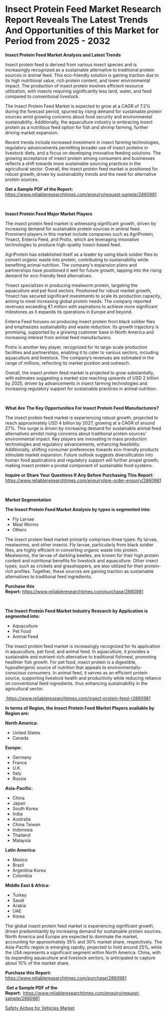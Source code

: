 <p><h1>Insect Protein Feed Market Research Report Reveals The Latest Trends And Opportunities of this Market for Period from 2025 - 2032</h1></p><p><strong>Insect Protein Feed Market Analysis and Latest Trends</strong></p>
<p><p>Insect protein feed is derived from various insect species and is increasingly recognized as a sustainable alternative to traditional protein sources in animal feed. This eco-friendly solution is gaining traction due to its high nutritional value, rich protein content, and lower environmental impact. The production of insect protein involves efficient resource utilization, with insects requiring significantly less land, water, and feed compared to conventional livestock.</p><p>The Insect Protein Feed Market is expected to grow at a CAGR of 7.2% during the forecast period, spurred by rising demand for sustainable protein sources amid growing concerns about food security and environmental sustainability. Additionally, the aquaculture industry is embracing insect protein as a nutritious feed option for fish and shrimp farming, further driving market expansion. </p><p>Recent trends include increased investment in insect farming technologies, regulatory advancements permitting broader use of insect proteins in livestock diets, and a focus on developing innovative feeding solutions. The growing acceptance of insect protein among consumers and businesses reflects a shift towards more sustainable sourcing practices in the agricultural sector. Overall, the insect protein feed market is positioned for robust growth, driven by sustainability trends and the need for alternative protein sources.</p></p>
<p><strong>Get a Sample PDF of the Report:&nbsp;</strong> <a href="https://www.reliableresearchtimes.com/enquiry/request-sample/2860981?utm_campaign=2638&utm_medium=2&utm_source=Github&utm_content=ia&utm_term=12032025&utm_id=insect-protein-feed">https://www.reliableresearchtimes.com/enquiry/request-sample/2860981</a></p>
<p>&nbsp;</p>
<p><strong>Insect Protein Feed Major Market Players</strong></p>
<p><p>The insect protein feed market is witnessing significant growth, driven by increasing demand for sustainable protein sources in animal feed. Prominent players in this market include companies such as AgriProtein, Ynsect, Enterra Feed, and Protix, which are leveraging innovative technologies to produce high-quality insect-based feed.</p><p>AgriProtein has established itself as a leader by using black soldier flies to convert organic waste into protein, contributing to sustainability while benefiting animal nutrition. The company's expansion plans and partnerships have positioned it well for future growth, tapping into the rising demand for eco-friendly feed alternatives.</p><p>Ynsect specializes in producing mealworm protein, targeting the aquaculture and pet food sectors. Positioned for robust market growth, Ynsect has secured significant investments to scale its production capacity, aiming to meet increasing global protein needs. The company reported revenues exceeding €1 million with aspirations to achieve more significant milestones as it expands its operations in Europe and beyond.</p><p>Enterra Feed focuses on producing insect protein from black soldier flies and emphasizes sustainability and waste reduction. Its growth trajectory is promising, supported by a growing customer base in North America and increasing interest from animal feed manufacturers. </p><p>Protix is another key player, recognized for its large-scale production facilities and partnerships, enabling it to cater to various sectors, including aquaculture and livestock. The company’s revenues are estimated in the range of millions, reflecting its market position and outreach.</p><p>Overall, the insect protein feed market is projected to grow substantially, with estimates suggesting a market size reaching upwards of USD 2 billion by 2025, driven by advancements in insect farming technologies and increasing regulatory support for sustainable practices in animal nutrition.</p></p>
<p>&nbsp;</p>
<p><strong>What Are The Key Opportunities For Insect Protein Feed Manufacturers?</strong></p>
<p><p>The insect protein feed market is experiencing robust growth, projected to reach approximately USD 4 billion by 2027, growing at a CAGR of around 27%. This surge is driven by increasing demand for sustainable animal feed alternatives amidst rising concerns about traditional protein sources' environmental impact. Key players are innovating in mass production technologies and regulatory advancements, enhancing feasibility. Additionally, shifting consumer preferences towards eco-friendly products stimulate market expansion. Future outlook suggests diversification into human food applications and regulatory support will further propel growth, making insect protein a pivotal component of sustainable food systems.</p></p>
<p><strong>Inquire or Share Your Questions If Any Before Purchasing This Report:</strong> <a href="https://www.reliableresearchtimes.com/enquiry/pre-order-enquiry/2860981?utm_campaign=2638&utm_medium=2&utm_source=Github&utm_content=ia&utm_term=12032025&utm_id=insect-protein-feed">https://www.reliableresearchtimes.com/enquiry/pre-order-enquiry/2860981</a></p>
<p>&nbsp;</p>
<p><strong>Market Segmentation</strong></p>
<p><strong>The Insect Protein Feed Market Analysis by types is segmented into:</strong></p>
<p><ul><li>Fly Larvae</li><li>Meal Worms</li><li>Others</li></ul></p>
<p><p>The insect protein feed market primarily comprises three types: fly larvae, mealworms, and other insects. Fly larvae, particularly from black soldier flies, are highly efficient in converting organic waste into protein. Mealworms, the larvae of darkling beetles, are known for their high protein content and nutritional benefits for livestock and aquaculture. Other insect types, such as crickets and grasshoppers, are also utilized for their protein-rich profiles. Together, these sources are gaining traction as sustainable alternatives to traditional feed ingredients.</p></p>
<p><strong>Purchase this Report:&nbsp;</strong><a href="https://www.reliableresearchtimes.com/purchase/2860981?utm_campaign=2638&utm_medium=2&utm_source=Github&utm_content=ia&utm_term=12032025&utm_id=insect-protein-feed">https://www.reliableresearchtimes.com/purchase/2860981</a></p>
<p>&nbsp;</p>
<p><strong>The Insect Protein Feed Market Industry Research by Application is segmented into:</strong></p>
<p><ul><li>Aquaculture</li><li>Pet Food</li><li>Animal Feed</li></ul></p>
<p><p>The insect protein feed market is increasingly recognized for its application in aquaculture, pet food, and animal feed. In aquaculture, it provides a sustainable and nutrient-rich alternative to traditional fishmeal, promoting healthier fish growth. For pet food, insect protein is a digestible, hypoallergenic source of nutrition that appeals to environmentally-conscious consumers. In animal feed, it serves as an efficient protein source, supporting livestock health and productivity while reducing reliance on conventional feed ingredients, thus enhancing sustainability in the agricultural sector.</p></p>
<p><a href="https://www.reliableresearchtimes.com/insect-protein-feed-r2860981?utm_campaign=2638&utm_medium=2&utm_source=Github&utm_content=ia&utm_term=12032025&utm_id=insect-protein-feed">&nbsp;https://www.reliableresearchtimes.com/insect-protein-feed-r2860981</a></p>
<p><strong>In terms of Region, the Insect Protein Feed Market Players available by Region are:</strong></p>
<p>
    <p> <strong> North America: </strong>
        <ul>
            <li>United States</li>
            <li>Canada</li>
        </ul>
        </p> 
    <p> <strong> Europe: </strong>
        <ul>
            <li>Germany</li>
            <li>France</li>
            <li>U.K.</li>
            <li>Italy</li>
            <li>Russia</li>
        </ul>
        </p> 
    <p> <strong> Asia-Pacific: </strong>
        <ul>
            <li>China</li>
            <li>Japan</li>
            <li>South Korea</li>
            <li>India</li>
            <li>Australia</li>
            <li>China Taiwan</li>
            <li>Indonesia</li>
            <li>Thailand</li>
            <li>Malaysia</li>
        </ul>
        </p> 
    <p> <strong> Latin America: </strong>
        <ul>
            <li>Mexico</li>
            <li>Brazil</li>
            <li>Argentina Korea</li>
            <li>Colombia</li>
        </ul>
        </p> 
    <p> <strong> Middle East & Africa: </strong>
        <ul>
            <li>Turkey</li>
            <li>Saudi</li>
            <li>Arabia</li>
            <li>UAE</li>
            <li>Korea</li>
        </ul>
    </p>
    </p>
<p><p>The global insect protein feed market is experiencing significant growth, driven predominantly by increasing demand for sustainable protein sources. North America and Europe are expected to dominate the market, accounting for approximately 35% and 30% market share, respectively. The Asia-Pacific region is emerging rapidly, projected to hold around 25%, while the USA represents a significant segment within North America. China, with its expanding aquaculture and livestock sectors, is anticipated to capture about 10% of the market share.</p></p>
<p><strong>Purchase this Report: </strong><a href="https://www.reliableresearchtimes.com/purchase/2860981?utm_campaign=2638&utm_medium=2&utm_source=Github&utm_content=ia&utm_term=12032025&utm_id=insect-protein-feed">https://www.reliableresearchtimes.com/purchase/2860981</a></p>
<p>&nbsp;<strong>Get a Sample PDF of the Report:&nbsp;&nbsp;</strong><a href="https://www.reliableresearchtimes.com/enquiry/request-sample/2860981?utm_campaign=2638&utm_medium=2&utm_source=Github&utm_content=ia&utm_term=12032025&utm_id=insect-protein-feed">https://www.reliableresearchtimes.com/enquiry/request-sample/2860981</a></p>
<p><strong></strong></p>
<p><p><a href="https://github.com/barnickclara79/Market-Research-Report-List-1/blob/main/safety-airbag-for-vehicles-market.md?utm_campaign=2638&utm_medium=2&utm_source=Github&utm_content=ia&utm_term=12032025&utm_id=insect-protein-feed">Safety Airbag for Vehicles Market</a></p></p>